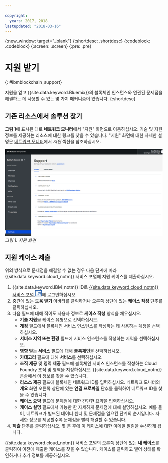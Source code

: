 ```yaml
---

copyright:
  years: 2017, 2018
lastupdated: "2018-03-16"
---
```


{:new_window: target="_blank"}
{:shortdesc: .shortdesc}
{:codeblock: .codeblock}
{:screen: .screen}
{:pre: .pre}


# 지원 받기
{: #ibmblockchain_support}


지원을 얻고 {{site.data.keyword.Bluemix}}의 블록체인 인스턴스와 연관된 문제점을 해결하는 데 사용할 수 있는 몇 가지 메커니즘이 있습니다.
{:shortdesc}


## 기존 리소스에서 솔루션 찾기

**그림 1**에 표시된 대로 **네트워크 모니터**에서 "지원" 화면으로 이동하십시오.  기술 및 지원 정보를 제공하는 리소스에 대한 링크를 찾을 수 있습니다.  "지원" 화면에 대한 자세한 설명은 [네트워크 모니터](v10_dashboard.html)에서 *지원* 섹션을 참조하십시오.

![](images/support.png "지원 화면")
*그림 1. 지원 화면*


## 지원 케이스 제출

위의 방식으로 문제점을 해결할 수 없는 경우 다음 단계에 따라 {{site.data.keyword.cloud_notm}} 서비스 포털에 지원 케이스를 제출하십시오.

1. {{site.data.keyword.IBM_notm}} ID로 [{{site.data.keyword.cloud_notm}} 서비스 포털 ![외부 링크 아이콘](images/external_link.svg "외부 링크 아이콘")](https://ibm.biz/ibmcloudsupport)에 로그인하십시오.
2. 중간에 있는 **도움 받기** 아바타를 클릭하거나 오른쪽 상단에 있는 **케이스 작성** 단추를 클릭하십시오.
3. 다음 필드에 대해 적어도 사용자 정보로 **케이스 작성** 양식을 채우십시오.  
    - **기술 지원**을 케이스 유형으로 선택하십시오.
    - **계정** 필드에서 블록체인 서비스 인스턴스를 작성하는 데 사용하는 계정을 선택하십시오.
    - **서비스 지역 또는 환경** 필드에 서비스 인스턴스를 작성하는 지역을 선택하십시오.
    - **영향 받는 서비스** 필드에 대해 **블록체인**을 선택하십시오.
    - **카테고리** 필드에 대해 **서비스**를 선택하십시오.
    - **조직 제공** 및 **영역 제공** 필드에 블록체인 서비스 인스턴스를 작성하는 Cloud Foundry 조직 및 영역을 지정하십시오. {{site.data.keyword.cloud_notm}} 콘솔에서 이 정보를 찾을 수 있습니다.
    - **리소스 제공** 필드에 블록체인 네트워크 ID를 입력하십시오. 네트워크 모니터의 **개요** 화면 오른쪽 상단에 있는 **연결 프로파일** 단추를 클릭하여 네트워크 ID를 찾을 수 있습니다.
    - **케이스 요약** 필드에 문제점에 대한 간단한 요약을 입력하십시오.
    - **케이스 설명** 필드에서 가능한 한 자세하게 문제점에 대해 설명하십시오. 예를 들어, 네트워크가 빌드된 데이터 센터 및 문제점을 일으킨 단계의 순서입니다. 자세한 정보를 제공할수록 문제점을 빨리 해결할 수 있습니다.
4. **제출** 단추를 클릭하십시오.  몇 분 후에 이 케이스에 대한 이메일 알림을 수신하게 됩니다.
  
   
{{site.data.keyword.cloud_notm}} 서비스 포털의 오른쪽 상단에 있는 **내 케이스**를 클릭하여 이전에 제출한 케이스를 찾을 수 있습니다. 케이스를 클릭하고 열어 상태를 확인하거나 추가 정보를 제공하십시오.
